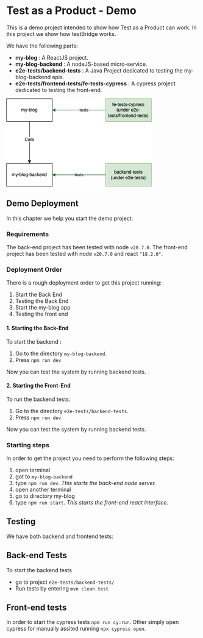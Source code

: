 # Test as a Product - Demo
This is a demo project intended to show how Test as a Product can work. In this project we show how testBridge works.

We have the following parts:
* **my-blog** : A ReactJS project.
* **my-blog-backend** : A nodeJS-based micro-service.
* **e2e-tests/backend-tests** : A Java Project dedicated to testing the my-blog-backend apis.
* **e2e-tests/frontend-tests/fe-tests-cypress** : A cypress project dedicated to testing the front-end.

![System Design](diagrams/system-System.drawio.png)

## Demo Deployment
In this chapter we help you start the demo project.

### Requirements
The back-end project has been tested with node `v20.7.0`.
The front-end project has been tested with node `v20.7.0` and react `^18.2.0"`.

### Deployment Order
There is a rough deployment order to get this project running:
1. Start the Back End
2. Testing the Back End
3. Start the my-blog app
4. Testing the front end

#### 1. Starting the Back-End
To start the backend :
1. Go to the directory `my-blog-backend`.
2. Press `npm run dev`

Now you can test the system by running backend tests.

#### 2. Starting the Front-End
To run the backend tests:
1. Go to the directory `e2e-tests/backend-tests`.
2. Press `npm run dev`

Now you can test the system by running backend tests.



### Starting steps
In order to get the project you need to perform the following steps:
1. open terminal
2. got to `my-blog-backend`
3. type `npm run dev`. _This starts the back-end node server._
4. open another terminal
5. go to directory my-blog
6. type `npm run start`. _This starts the front-end react interface._

## Testing
We have both backend and frontend tests:

## Back-end Tests
To start the backend tests
* go to project `e2e-tests/backend-tests/`
* Run tests by entering `mvn clean test`

## Front-end tests
In order to start the cypress tests `npm run cy:run`. Other simply open cypress for manually assited running `npx cypress open`.
